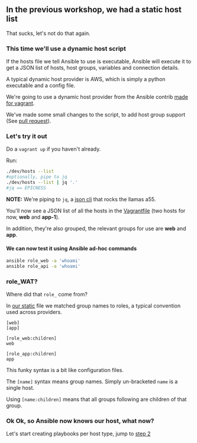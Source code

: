 ## In the previous workshop, we had a static host list

That sucks, let's not do that again.

### This time we'll use a dynamic host script

If the hosts file we tell Ansible to use is executable, Ansible will execute it to get a JSON list of hosts, host groups, variables and connection details.

A typical dynamic host provider is AWS, which is simply a python executable and a config file.

We're going to use a dynamic host provider from the Ansible contrib [made for vagrant](https://github.com/ansible/ansible/raw/devel/contrib/inventory/vagrant.py).

We've made some small changes to the script, to add host group support (See [pull request](https://github.com/ansible/ansible/pull/14235)).

### Let's try it out

Do a `vagrant up` if you haven't already.

Run:

```sh
./dev/hosts --list
#optionally, pipe to jq
./dev/hosts --list | jq '.'
#jq == EPICNESS
```

**NOTE:**  We're piping to `jq`, a [json cli](https://stedolan.github.io/jq) that rocks the llamas a55.

You'll now see a JSON list of all the hosts in the [Vagrantfile](../Vagrantfile) (two hosts for now, **web** and **app-1**).

In addition, they're also grouped, the relevant groups for use are **web** and **app**.

#### We can now test it using Ansible ad-hoc commands

```sh
ansible role_web -a 'whoami'
ansible role_api -a 'whoami'
```

### role_WAT?

Where did that `role_` come from?

In [our static](../dev/static) file we matched group names to roles, a typical convention used across providers.

```
[web]
[app]

[role_web:children]
web

[role_app:children]
app
```

This funky syntax is a bit like configuration files.

The `[name]` syntax means group names. Simply un-bracketed `name` is a single host.

Using `[name:children]` means that all groups following are children of that group.

### Ok Ok, so Ansible now knows our host, what now?

Let's start creating playbooks per host type, jump to [step 2](./2_playbooks_per_host.md)
